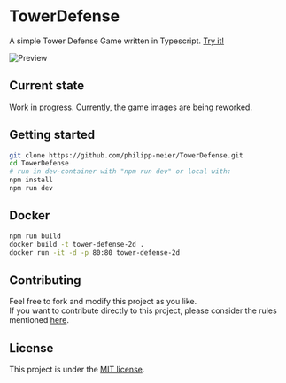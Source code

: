# TowerDefense
A simple Tower Defense Game written in Typescript. [Try it!](https://www.p-meier.dev/)

![Preview](https://p-meier.dev/res/TowerDefense.gif)

## Current state
Work in progress. Currently, the game images are being reworked.

## Getting started
```bash
git clone https://github.com/philipp-meier/TowerDefense.git
cd TowerDefense
# run in dev-container with "npm run dev" or local with:
npm install
npm run dev
```

## Docker
```bash
npm run build
docker build -t tower-defense-2d .
docker run -it -d -p 80:80 tower-defense-2d
```

## Contributing
Feel free to fork and modify this project as you like.  
If you want to contribute directly to this project, please consider the rules mentioned [here](docs/CONTRIBUTING.md).

## License
This project is under the [MIT license](LICENSE).
